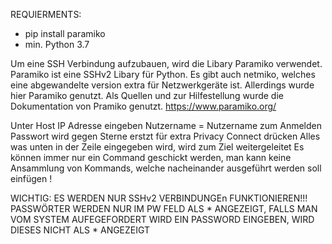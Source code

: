 REQUIERMENTS:

- pip install paramiko
- min. Python 3.7

Um eine SSH Verbindung aufzubauen, wird die Libary Paramiko verwendet. Paramiko ist eine SSHv2 Libary für Python. Es gibt auch netmiko, welches eine abgewandelte version extra für Netzwerkgeräte ist. Allerdings wurde hier Paramiko genutzt. Als Quellen und zur Hilfestellung wurde die Dokumentation von Pramiko genutzt. https://www.paramiko.org/

Unter Host IP Adresse eingeben Nutzername = Nutzername zum Anmelden Passwort wird gegen Sterne erstzt für extra Privacy Connect drücken
Alles was unten in der Zeile eingegeben wird, wird zum Ziel weitergeleitet Es können immer nur ein Command geschickt werden, man kann keine Ansammlung von Kommands, welche nacheinander ausgeführt werden soll einfügen !

WICHTIG: ES WERDEN NUR SSHv2 VERBINDUNGEn FUNKTIONIEREN!!! PASSWÖRTER WERDEN NUR IM PW FELD ALS * ANGEZEIGT, FALLS MAN VOM SYSTEM AUFEGEFORDERT WIRD EIN PASSWORD EINGEBEN, WIRD DIESES NICHT ALS * ANGEZEIGT
